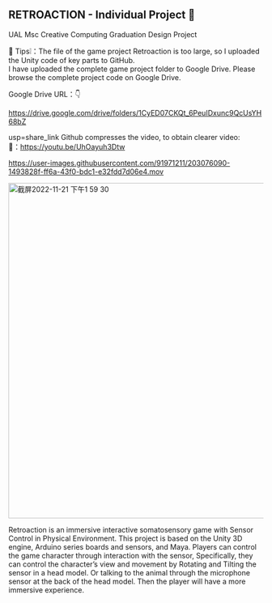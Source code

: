 ## RETROACTION - Individual Project 🦩
UAL Msc Creative Computing Graduation Design Project

👹 Tips❕：The file of the game project Retroaction is too large, so I uploaded the Unity code of 
key parts to GitHub.<br>
I have uploaded the complete game project folder to Google Drive. Please browse the 
complete project code on Google Drive.

Google Drive URL：👇

https://drive.google.com/drive/folders/1CyED07CKQt_6PeuIDxunc9QcUsYH68bZ

usp=share_link
Github compresses the video, to obtain clearer video:<br>
🔗：https://youtu.be/UhOayuh3Dtw




https://user-images.githubusercontent.com/91971211/203076090-1493828f-ff6a-43f0-bdc1-e32fdd7d06e4.mov


<img width="663" alt="截屏2022-11-21 下午1 59 30" src="https://user-images.githubusercontent.com/91971211/203073562-35e401b5-ad06-4aa1-bb7b-fbf57ac1e04e.png">

Retroaction is an immersive interactive somatosensory game with Sensor Control in Physical Environment. This project is based on the Unity 3D engine, Arduino series boards and sensors, and Maya. Players can control the game character through interaction with the sensor, Specifically, they can control the character’s view and movement by Rotating and Tilting the sensor in a head model. Or talking to the animal through the microphone sensor at the back of the head model. Then the player will have a more immersive experience.


